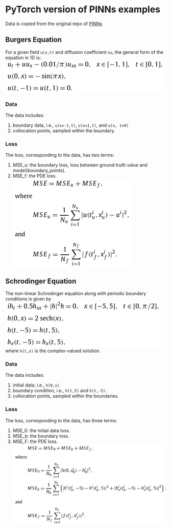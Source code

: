 # PyTorch version of PINNs examples
Data is copied from the original repo of [PINNs](https://github.com/maziarraissi/PINNs)

## Burgers Equation
For a given field `u(x,t)` and diffusion coefficient `nu`, the general form of the equation in 1D is: ![image](assets/burgers_equ.png)

### Data
The data includes:
1. boundary data, i.e., `u(x=-1,t)`, `u(x=1,t)`, and `u(x, t=0)`
2. collocation points, sampled within the boundary.

### Loss
The loss, corresponding to the data, has two terms:
1. MSE_u: the boundary loss, loss between ground truth value and model(boundary_points).
2. MSE_f: the PDE loss.
![image](assets/burgers_loss.png)

## Schrodinger Equation
The non-linear Schrodinger equation along with periodic boundary conditions is given by ![image](assets/schrodinger_equ.png)
where `h(t,x)` is the complex-valued solution.

### Data
The data includes:
1. initial data, i.e., `h(0,x)`.
2. boundary condition, i.e., `h(t,5)` and `h(t,-5)`.
3. collocation points, sampled within the boundaries.

### Loss
The loss, corresponding to the data, has three terms:
1. MSE_0: the initial data loss.
2. MSE_b: the boundary loss.
3. MSE_F: the PDE loss.
![image](assets/schrodinger_loss.png)